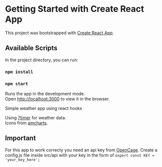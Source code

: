 # Getting Started with Create React App

This project was bootstrapped with [Create React App](https://github.com/facebook/create-react-app).

## Available Scripts

In the project directory, you can run:

### `npm install`
### `npm start`

Runs the app in the development mode.\
Open [http://localhost:3000](http://localhost:3000) to view it in the browser.

Simple weather app using react hooks

Using [7timer](http://7timer.info/) for weather data.\
Icons from [amcharts](https://www.amcharts.com/free-animated-svg-weather-icons).

## Important

For this app to work correcty you need an api key from [OpenCage](https://opencagedata.com/).
Create a config.js file inside src/api with your key in the form of
`export const KEY = 'your_key_here';`
